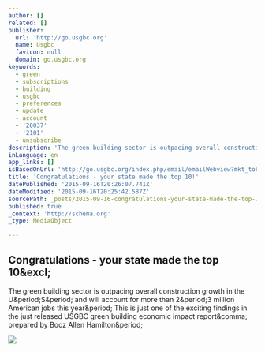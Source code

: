 ```yaml
---
author: []
related: []
publisher:
  url: 'http://go.usgbc.org'
  name: Usgbc
  favicon: null
  domain: go.usgbc.org
keywords:
  - green
  - subscriptions
  - building
  - usgbc
  - preferences
  - update
  - account
  - '20037'
  - '2101'
  - unsubscribe
description: 'The green building sector is outpacing overall construction growth in the U.S. and will account for more than 2.3 million American jobs this year. This is just one of the exciting findings in the just released USGBC green building economic impact report, prepared by Booz Allen Hamilton.'
inLanguage: en
app_links: []
isBasedOnUrl: 'http://go.usgbc.org/index.php/email/emailWebview?mkt_tok=3RkMMJWWfF9wsRokvqnIZKXonjHpfsX57uwvX6CzlMI%2F0ER3fOvrPUfGjI4CSMZqI%2BSLDwEYGJlv6SgFT7bHMaNzyrgIUxg%3D'
title: 'Congratulations - your state made the top 10!'
datePublished: '2015-09-16T20:26:07.741Z'
dateModified: '2015-09-16T20:25:42.587Z'
sourcePath: _posts/2015-09-16-congratulations-your-state-made-the-top-10.md
published: true
_context: 'http://schema.org'
_type: MediaObject

---
```

<article style=""><h1>Congratulations - your state made the top 10&amp;excl;</h1><p>The green building sector is outpacing overall construction growth in the U&amp;period;S&amp;period; and will account for more than 2&amp;period;3 million American jobs this year&amp;period; This is just one of the exciting findings in the just released USGBC green building economic impact report&amp;comma; prepared by Booz Allen Hamilton&amp;period;</p><img src="http://go.usgbc.org/rs/562-CSP-589/images/usgbc-logo-feature.png" /></article>